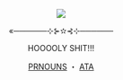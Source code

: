 <p align="center">
  <img src="https://github.com/user-attachments/assets/af261036-d8e9-41a8-bb5f-1de8a6b9011f">
</p>
<p align="center">«──────⊹⊱✫⊰⊹──────</p>
<p align="center">HOOOOLY SHIT!!!</p>
<p align="center">
  <a href="https://en.pronouns.page/@LovesickedGirl">PRNOUNS</a> ・
  <a href="https://lovesicked.atabook.org/">ATA</a> 
</p>

